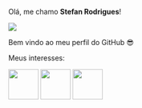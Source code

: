Olá, me chamo **Stefan Rodrigues**! <div>
<a href="https://www.linkedin.com/in/stefan-rodrigues-226584b/" target="_blank"><img loading="lazy" src="https://img.shields.io/badge/-LinkedIn-%230077B5?style=for-the-badge&logo=linkedin&logoColor=white" target="_blank"></a>   
</div>

Bem vindo ao meu perfil do GitHub :sunglasses:

Meus interesses:

<img loading="lazy" src="https://cdn.jsdelivr.net/gh/devicons/devicon@latest/icons/python/python-original-wordmark.svg" width="60" height="60"/>  <img loading="lazy" src="https://cdn.jsdelivr.net/gh/devicons/devicon@latest/icons/networkx/networkx-original-wordmark.svg" width="60" height="60" />  <img loading="lazy" src="https://cdn.jsdelivr.net/gh/devicons/devicon@latest/icons/go/go-original-wordmark.svg" width="60" height="60" />


                    
<!--
**stefanrodrigues/stefanrodrigues** is a ✨ _special_ ✨ repository because its `README.md` (this file) appears on your GitHub profile.

Here are some ideas to get you started:

- 🔭 I’m currently working on ...
- 🌱 I’m currently learning ...
- 👯 I’m looking to collaborate on ...
- 🤔 I’m looking for help with ...
- 💬 Ask me about ...
- 📫 How to reach me: ...
- 😄 Pronouns: ...
- ⚡ Fun fact: ...
-->
